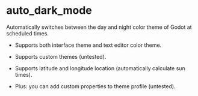 # auto_dark_mode
Automatically switches between the day and night color theme of Godot at scheduled times.

* Supports both interface theme and text editor color theme.

* Supports custom themes (untested).

* Supports latitude and longitude location (automatically calculate sun times).

* Plus: you can add custom properties to theme profile (untested).